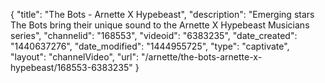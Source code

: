 {
    "title": "The Bots - Arnette X Hypebeast",
    "description": "Emerging stars The Bots bring their unique sound to the Arnette X Hypebeast Musicians series",
    "channelid": "168553",
    "videoid": "6383235",
    "date_created": "1440637276",
    "date_modified": "1444955725",
    "type": "captivate",
    "layout": "channelVideo",
    "url": "\/arnette\/the-bots-arnette-x-hypebeast\/168553-6383235"
}
